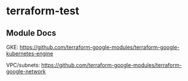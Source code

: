 # terraform-test

## Module Docs

GKE: https://github.com/terraform-google-modules/terraform-google-kubernetes-engine

VPC/subnets: https://github.com/terraform-google-modules/terraform-google-network

